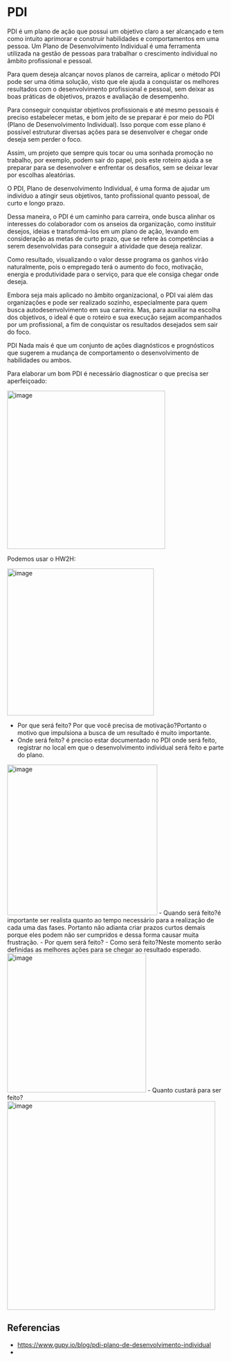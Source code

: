 # PDI

PDI é um plano de ação que possui um objetivo claro a ser alcançado e tem como intuito aprimorar e construir habilidades e comportamentos em uma pessoa. Um Plano de Desenvolvimento Individual é uma ferramenta utilizada na gestão de pessoas para trabalhar o crescimento individual no âmbito profissional e pessoal.

Para quem deseja alcançar novos planos de carreira, aplicar o método PDI pode ser uma ótima solução, visto que ele ajuda a conquistar os melhores resultados com o desenvolvimento profissional e pessoal, sem deixar as boas práticas de objetivos, prazos e avaliação de desempenho.

Para conseguir conquistar objetivos profissionais e até mesmo pessoais é preciso estabelecer metas, e bom jeito de se preparar é por meio do PDI (Plano de Desenvolvimento Individual). Isso porque com esse plano é possível estruturar diversas ações para se desenvolver e chegar onde deseja sem perder o foco.

Assim, um projeto que sempre quis tocar ou uma sonhada promoção no trabalho, por exemplo, podem sair do papel, pois este roteiro ajuda a se preparar para se desenvolver e enfrentar os desafios, sem se deixar levar por escolhas aleatórias.

O PDI, Plano de desenvolvimento Individual, é uma forma de ajudar um indivíduo a atingir seus objetivos, tanto profissional quanto pessoal, de curto e longo prazo.

Dessa maneira, o PDI é um caminho para carreira, onde busca alinhar os interesses do colaborador com os anseios da organização, como instituir desejos, ideias e transformá-los em um plano de ação, levando em consideração as metas de curto prazo, que se refere às competências a serem desenvolvidas para conseguir a atividade que deseja realizar.

Como resultado, visualizando o valor desse programa os ganhos virão naturalmente, pois o empregado terá o aumento do foco, motivação, energia e produtividade para o serviço, para que ele consiga chegar onde deseja.

Embora seja mais aplicado no âmbito organizacional, o PDI vai além das organizações e pode ser realizado sozinho, especialmente para quem busca autodesenvolvimento em sua carreira. Mas, para auxiliar na escolha dos objetivos, o ideal é que o roteiro e sua execução sejam acompanhados por um profissional, a fim de conquistar os resultados desejados sem sair do foco.

PDI Nada mais é que um conjunto de ações diagnósticos e prognósticos que sugerem a mudança de comportamento o desenvolvimento de habilidades ou ambos.

Para elaborar um bom PDI é necessário diagnosticar o que precisa ser aperfeiçoado:


<img width="365" alt="image" src="https://user-images.githubusercontent.com/52088444/236006477-3760e932-1875-4732-b472-7be941ea92b5.png">

Podemos usar o HW2H:

<img width="339" alt="image" src="https://user-images.githubusercontent.com/52088444/236006688-a775b2b4-23bf-4b34-a653-feed269fd418.png">

- Por que será feito? Por que você precisa de motivação?Portanto o motivo que impulsiona a busca de um resultado é muito importante.
- Onde será feito? é preciso estar documentado no PDI onde será feito, registrar no local em que o desenvolvimento individual será feito e parte do plano.

<img width="347" alt="image" src="https://user-images.githubusercontent.com/52088444/236007058-ba1a2b2c-a6f7-497c-9ad0-332750b56447.png">
- Quando será feito?é importante ser realista quanto ao tempo necessário para a realização de cada uma das fases. Portanto não adianta criar prazos curtos demais porque eles podem não ser cumpridos e dessa forma causar muita frustração.
- Por quem será feito?
- Como será feito?Neste momento serão definidas as melhores ações para se chegar ao resultado esperado.

<img width="321" alt="image" src="https://user-images.githubusercontent.com/52088444/236007417-b9c8d83a-e1fd-4922-993a-b38058e7d254.png">
- Quanto custará para ser feito?

<img width="481" alt="image" src="https://user-images.githubusercontent.com/52088444/236007594-8590d89d-8c0b-4c73-9d1b-45fdb8148dee.png">



## Referencias

- https://www.gupy.io/blog/pdi-plano-de-desenvolvimento-individual
- 

